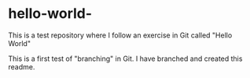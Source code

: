 # hello-world-
This is a test repository where I follow an exercise in Git called "Hello World"

This is a first test of "branching" in Git. I have branched and created this readme.
